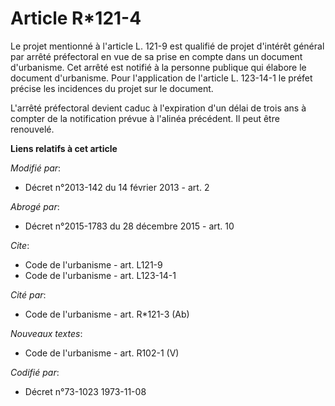 # Article R*121-4

Le projet mentionné à l'article L. 121-9 est qualifié de projet d'intérêt général par arrêté préfectoral en vue de sa prise
en compte dans un document d'urbanisme. Cet arrêté est notifié à la personne publique qui élabore le document d'urbanisme.
Pour l'application de l'article L. 123-14-1 le préfet précise les incidences du projet sur le document. 

L'arrêté préfectoral devient caduc à l'expiration d'un délai de trois ans à compter de la notification prévue à l'alinéa
précédent. Il peut être renouvelé.

**Liens relatifs à cet article**

_Modifié par_:

  - Décret n°2013-142 du 14 février 2013 - art. 2

_Abrogé par_:

  - Décret n°2015-1783 du 28 décembre 2015 - art. 10

_Cite_:

  - Code de l'urbanisme - art. L121-9
  - Code de l'urbanisme - art. L123-14-1

_Cité par_:

  - Code de l'urbanisme - art. R*121-3 (Ab)

_Nouveaux textes_:

  - Code de l'urbanisme - art. R102-1 (V)

_Codifié par_:

  - Décret n°73-1023 1973-11-08
